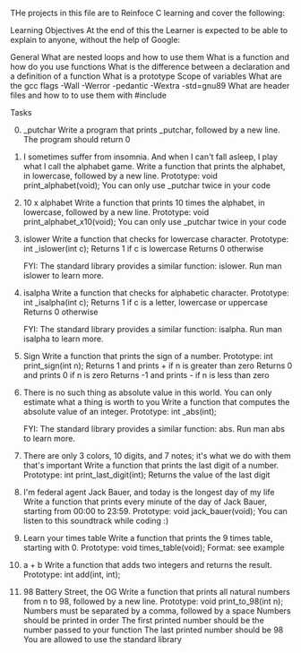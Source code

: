 THe projects in this file are to Reinfoce C learning and cover the following:

Learning Objectives
	At the end of this the Learner is expected to be able to explain to anyone, without the help of Google:

General
	What are nested loops and how to use them
	What is a function and how do you use functions
	What is the difference between a declaration and a definition of a function
	What is a prototype
	Scope of variables
	What are the gcc flags -Wall -Werror -pedantic -Wextra -std=gnu89
	What are header files and how to to use them with #include

Tasks

0. _putchar
	Write a program that prints _putchar, followed by a new line.
		The program should return 0


1. I sometimes suffer from insomnia. And when I can't fall asleep, I play what I call the alphabet game.
	Write a function that prints the alphabet, in lowercase, followed by a new line.
		Prototype: void print_alphabet(void);
		You can only use _putchar twice in your code


2. 10 x alphabet
	Write a function that prints 10 times the alphabet, in lowercase, followed by a new line.
		Prototype: void print_alphabet_x10(void);
		You can only use _putchar twice in your code


3. islower
	Write a function that checks for lowercase character.
		Prototype: int _islower(int c);
		Returns 1 if c is lowercase
		Returns 0 otherwise

	FYI: The standard library provides a similar function: islower. Run man islower to learn more.



4. isalpha
	Write a function that checks for alphabetic character.
		Prototype: int _isalpha(int c);
		Returns 1 if c is a letter, lowercase or uppercase
		Returns 0 otherwise

	FYI: The standard library provides a similar function: isalpha. Run man isalpha to learn more.

5. Sign
	Write a function that prints the sign of a number.
		Prototype: int print_sign(int n);
		Returns 1 and prints + if n is greater than zero
		Returns 0 and prints 0 if n is zero
		Returns -1 and prints - if n is less than zero


6. There is no such thing as absolute value in this world. You can only estimate what a thing is worth to you
	Write a function that computes the absolute value of an integer.
	Prototype: int _abs(int);
	
	FYI: The standard library provides a similar function: abs. Run man abs to learn more.

7. There are only 3 colors, 10 digits, and 7 notes; it's what we do with them that's important
	Write a function that prints the last digit of a number.
		Prototype: int print_last_digit(int);
		Returns the value of the last digit


8. I'm federal agent Jack Bauer, and today is the longest day of my life
	Write a function that prints every minute of the day of Jack Bauer, starting from 00:00 to 23:59.
		Prototype: void jack_bauer(void);
		You can listen to this soundtrack while coding :)


9. Learn your times table
	Write a function that prints the 9 times table, starting with 0.
		Prototype: void times_table(void);
		Format: see example


10. a + b
	Write a function that adds two integers and returns the result.
		Prototype: int add(int, int);

11. 98 Battery Street, the OG
	Write a function that prints all natural numbers from n to 98, followed by a new line.
		Prototype: void print_to_98(int n);
		Numbers must be separated by a comma, followed by a space
		Numbers should be printed in order
		The first printed number should be the number passed to your function
		The last printed number should be 98
		You are allowed to use the standard library

